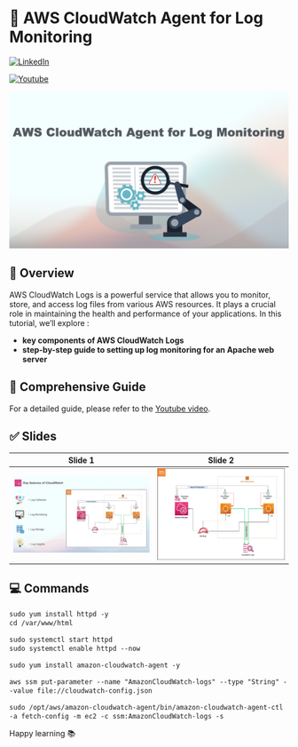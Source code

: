 # 🚀 AWS CloudWatch Agent for Log Monitoring
[![LinkedIn](https://img.shields.io/badge/Connect%20with%20me%20on-LinkedIn-blue.svg)](https://www.linkedin.com/in/amine-maalej/)

[![Youtube](https://img.shields.io/badge/YouTube-FF0000?style=for-the-badge&logo=youtube&logoColor=white)](https://www.youtube.com/@CloudTech_with_Amine)


![](slides/slide0.png)


## 🌟 Overview
AWS CloudWatch Logs is a powerful service that allows you to monitor, store, and access log files from various AWS resources. It plays a crucial role in maintaining the health and performance of your applications. In this tutorial, we’ll explore :
- **key components of AWS CloudWatch Logs**
- **step-by-step guide to setting up log monitoring for an Apache web server**

## 📝 Comprehensive Guide
For a detailed guide, please refer to the [Youtube video](https://www.youtube.com/watch?v=KfHvoIiAi2U).

## ✅ Slides

Slide 1            | Slide 2         
:------------------------:|:-----------------------:|
![](slides/slide1.png)  | ![](slides/slide2.png)
## 💻 Commands

```
sudo yum install httpd -y
cd /var/www/html 
```

```
sudo systemctl start httpd 
sudo systemctl enable httpd --now
```

```
sudo yum install amazon-cloudwatch-agent -y
```
```
aws ssm put-parameter --name "AmazonCloudWatch-logs" --type "String" --value file://cloudwatch-config.json
```

```
sudo /opt/aws/amazon-cloudwatch-agent/bin/amazon-cloudwatch-agent-ctl -a fetch-config -m ec2 -c ssm:AmazonCloudWatch-logs -s
```


Happy learning 📚